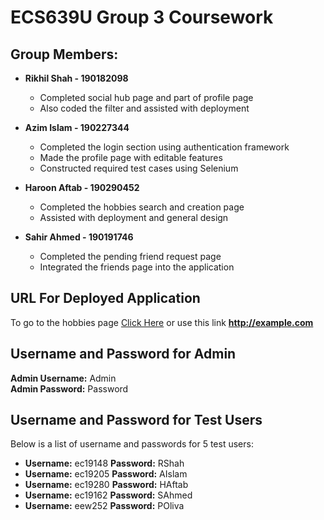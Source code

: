 # ECS639U Group 3 Coursework

## Group Members:

* **Rikhil Shah - 190182098**
  * Completed social hub page and part of profile page
  * Also coded the filter and assisted with deployment
 
* **Azim Islam - 190227344**
  * Completed the login section using authentication framework 
  * Made the profile page with editable features
  * Constructed required test cases using Selenium

* **Haroon Aftab - 190290452**
  * Completed the hobbies search and creation page
  * Assisted with deployment and general design

* **Sahir Ahmed - 190191746**
  * Completed the pending friend request page
  * Integrated the friends page into the application

## URL For Deployed Application

To go to the hobbies page [Click Here](http://example.com) or use this link **http://example.com**

## Username and Password for Admin

**Admin Username:** Admin <br />
**Admin Password:** Password

## Username and Password for Test Users

Below is a list of username and passwords for 5 test users:

* **Username:** ec19148 **Password:** RShah
* **Username:** ec19205 **Password:** AIslam
* **Username:** ec19280 **Password:** HAftab
* **Username:** ec19162 **Password:** SAhmed
* **Username:** eew252 **Password:** POliva
